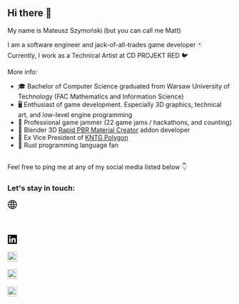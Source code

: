 ## Hi there 👋

My name is Mateusz Szymoński (but you can call me Matt) <br/>

I am a software engineer and jack-of-all-trades game developer 🃏 <br/>
Currently, I work as a Technical Artist at CD PROJEKT RED 🐦 <br/>

More info:
- 🎓 Bachelor of Computer Science graduated from Warsaw University of Technology (FAC Mathematics and Information Science) <br/>
- 🖥️ Enthusiast of game development. Especially 3D graphics, technical art, and low-level engine programming <br/>
- 🍇 Professional game jammer (22 game jams / hackathons, and counting) <br/>
- 🎨 Blender 3D [Rapid PBR Material Creator] addon developer <br/>
- 🎩 Ex Vice President of [KNTG Polygon] <br/>
- 🦀 Rust programming language fan <br/><br/>

Feel free to ping me at any of my social media listed below 👇 <br/>

### Let's stay in touch:

<p align="left">
  <p align="left">
    <a href="https://mattszymonski.com">
      <picture>
        <source media="(prefers-color-scheme: dark)" srcset="./media/logos/globe_icon_white.svg">
        <img src="./media/logos/globe_icon_black.svg" width="22" height="22">
      </picture>
    </a>
  </p>
  <p align="left">
    <a href="https://x.com/MattSzymonski">
      <picture>
        <source media="(prefers-color-scheme: dark)" srcset="./media/logos/x_logo_white.svg">
        <img src="./media/logos/x_logo_white.svg" width="22" height="22">
      </picture>
    </a>
  </p>
  <p align="left">
    <a href="https://www.linkedin.com/in/mattszymonski/">
      <picture>
        <source media="(prefers-color-scheme: dark)" srcset="./media/logos/linkedin_logo_white.svg">
        <img src="./media/logos/linkedin_logo_black.svg" width="22" height="22">
      </picture>
     </a>
  </p>
  <p align="left">
    <a href="https://www.artstation.com/mattszymonski">
      <picture>
        <source media="(prefers-color-scheme: dark)" srcset="./media/logos/artstation_logo_white.svg">
        <img src="./media/artstation_logo_black.svg" width="22" height="22">
      </picture>
     </a>
  </p>
  <p align="left">
    <a href="https://www.youtube.com/channel/UCda5NWZtWc-KaKcV2uK8QMQ">
      <picture>
        <source media="(prefers-color-scheme: dark)" srcset="./media/logos/youtube_logo_white.svg">
        <img src="./media/youtube_logo_black.svg" width="22" height="22">
      </picture>
     </a>
  </p>
  <p align="left">
    <a href="https://hist0r.itch.io/">
      <picture>
        <source media="(prefers-color-scheme: dark)" srcset="./media/logos/itchio_logo_white.svg">
        <img src="./media/itchio_logo_black.svg" width="22" height="22">
      </picture>
   </a>
  </p>
</p>

[KNTG Polygon]: https://kntgpolygon.pl/
[Rapid PBR Material Creator]: https://blendermarket.com/products/RapidPBRMaterialCreator
